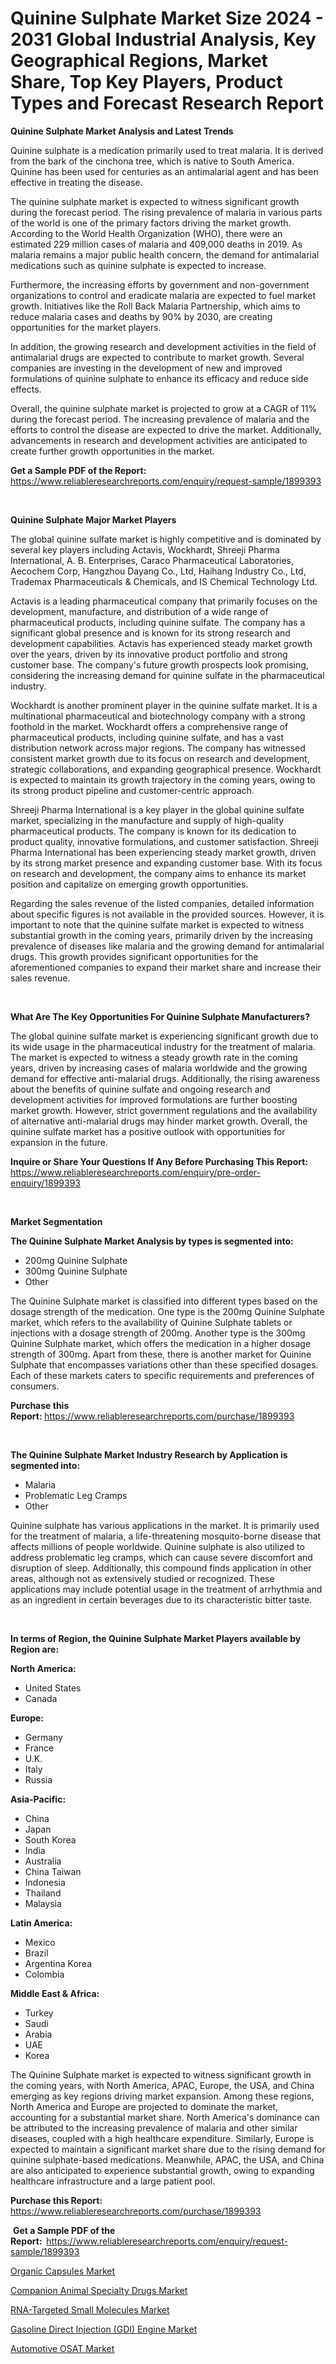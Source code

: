 <p><h1>Quinine Sulphate Market Size 2024 - 2031 Global Industrial Analysis, Key Geographical Regions, Market Share, Top Key Players, Product Types and Forecast Research Report</h1></p><p><strong>Quinine Sulphate Market Analysis and Latest Trends</strong></p>
<p><p>Quinine sulphate is a medication primarily used to treat malaria. It is derived from the bark of the cinchona tree, which is native to South America. Quinine has been used for centuries as an antimalarial agent and has been effective in treating the disease.</p><p>The quinine sulphate market is expected to witness significant growth during the forecast period. The rising prevalence of malaria in various parts of the world is one of the primary factors driving the market growth. According to the World Health Organization (WHO), there were an estimated 229 million cases of malaria and 409,000 deaths in 2019. As malaria remains a major public health concern, the demand for antimalarial medications such as quinine sulphate is expected to increase.</p><p>Furthermore, the increasing efforts by government and non-government organizations to control and eradicate malaria are expected to fuel market growth. Initiatives like the Roll Back Malaria Partnership, which aims to reduce malaria cases and deaths by 90% by 2030, are creating opportunities for the market players.</p><p>In addition, the growing research and development activities in the field of antimalarial drugs are expected to contribute to market growth. Several companies are investing in the development of new and improved formulations of quinine sulphate to enhance its efficacy and reduce side effects.</p><p>Overall, the quinine sulphate market is projected to grow at a CAGR of 11% during the forecast period. The increasing prevalence of malaria and the efforts to control the disease are expected to drive the market. Additionally, advancements in research and development activities are anticipated to create further growth opportunities in the market.</p></p>
<p><strong>Get a Sample PDF of the Report:&nbsp;</strong> <a href="https://www.reliableresearchreports.com/enquiry/request-sample/1899393">https://www.reliableresearchreports.com/enquiry/request-sample/1899393</a></p>
<p>&nbsp;</p>
<p><strong>Quinine Sulphate Major Market Players</strong></p>
<p><p>The global quinine sulfate market is highly competitive and is dominated by several key players including Actavis, Wockhardt, Shreeji Pharma International, A. B. Enterprises, Caraco Pharmaceutical Laboratories, Aecochem Corp, Hangzhou Dayang Co., Ltd, Haihang Industry Co., Ltd, Trademax Pharmaceuticals & Chemicals, and IS Chemical Technology Ltd. </p><p>Actavis is a leading pharmaceutical company that primarily focuses on the development, manufacture, and distribution of a wide range of pharmaceutical products, including quinine sulfate. The company has a significant global presence and is known for its strong research and development capabilities. Actavis has experienced steady market growth over the years, driven by its innovative product portfolio and strong customer base. The company's future growth prospects look promising, considering the increasing demand for quinine sulfate in the pharmaceutical industry.</p><p>Wockhardt is another prominent player in the quinine sulfate market. It is a multinational pharmaceutical and biotechnology company with a strong foothold in the market. Wockhardt offers a comprehensive range of pharmaceutical products, including quinine sulfate, and has a vast distribution network across major regions. The company has witnessed consistent market growth due to its focus on research and development, strategic collaborations, and expanding geographical presence. Wockhardt is expected to maintain its growth trajectory in the coming years, owing to its strong product pipeline and customer-centric approach.</p><p>Shreeji Pharma International is a key player in the global quinine sulfate market, specializing in the manufacture and supply of high-quality pharmaceutical products. The company is known for its dedication to product quality, innovative formulations, and customer satisfaction. Shreeji Pharma International has been experiencing steady market growth, driven by its strong market presence and expanding customer base. With its focus on research and development, the company aims to enhance its market position and capitalize on emerging growth opportunities.</p><p>Regarding the sales revenue of the listed companies, detailed information about specific figures is not available in the provided sources. However, it is important to note that the quinine sulfate market is expected to witness substantial growth in the coming years, primarily driven by the increasing prevalence of diseases like malaria and the growing demand for antimalarial drugs. This growth provides significant opportunities for the aforementioned companies to expand their market share and increase their sales revenue.</p></p>
<p>&nbsp;</p>
<p><strong>What Are The Key Opportunities For Quinine Sulphate Manufacturers?</strong></p>
<p><p>The global quinine sulfate market is experiencing significant growth due to its wide usage in the pharmaceutical industry for the treatment of malaria. The market is expected to witness a steady growth rate in the coming years, driven by increasing cases of malaria worldwide and the growing demand for effective anti-malarial drugs. Additionally, the rising awareness about the benefits of quinine sulfate and ongoing research and development activities for improved formulations are further boosting market growth. However, strict government regulations and the availability of alternative anti-malarial drugs may hinder market growth. Overall, the quinine sulfate market has a positive outlook with opportunities for expansion in the future.</p></p>
<p><strong>Inquire or Share Your Questions If Any Before Purchasing This Report:</strong> <a href="https://www.reliableresearchreports.com/enquiry/pre-order-enquiry/1899393">https://www.reliableresearchreports.com/enquiry/pre-order-enquiry/1899393</a></p>
<p>&nbsp;</p>
<p><strong>Market Segmentation</strong></p>
<p><strong>The Quinine Sulphate Market Analysis by types is segmented into:</strong></p>
<p><ul><li>200mg Quinine Sulphate</li><li>300mg Quinine Sulphate</li><li>Other</li></ul></p>
<p><p>The Quinine Sulphate market is classified into different types based on the dosage strength of the medication. One type is the 200mg Quinine Sulphate market, which refers to the availability of Quinine Sulphate tablets or injections with a dosage strength of 200mg. Another type is the 300mg Quinine Sulphate market, which offers the medication in a higher dosage strength of 300mg. Apart from these, there is another market for Quinine Sulphate that encompasses variations other than these specified dosages. Each of these markets caters to specific requirements and preferences of consumers.</p></p>
<p><strong>Purchase this Report:&nbsp;</strong><a href="https://www.reliableresearchreports.com/purchase/1899393">https://www.reliableresearchreports.com/purchase/1899393</a></p>
<p>&nbsp;</p>
<p><strong>The Quinine Sulphate Market Industry Research by Application is segmented into:</strong></p>
<p><ul><li>Malaria</li><li>Problematic Leg Cramps</li><li>Other</li></ul></p>
<p><p>Quinine sulphate has various applications in the market. It is primarily used for the treatment of malaria, a life-threatening mosquito-borne disease that affects millions of people worldwide. Quinine sulphate is also utilized to address problematic leg cramps, which can cause severe discomfort and disruption of sleep. Additionally, this compound finds application in other areas, although not as extensively studied or recognized. These applications may include potential usage in the treatment of arrhythmia and as an ingredient in certain beverages due to its characteristic bitter taste.</p></p>
<p>&nbsp;</p>
<p><strong>In terms of Region, the Quinine Sulphate Market Players available by Region are:</strong></p>
<p>
    <p> <strong> North America: </strong>
        <ul>
            <li>United States</li>
            <li>Canada</li>
        </ul>
        </p> 
    <p> <strong> Europe: </strong>
        <ul>
            <li>Germany</li>
            <li>France</li>
            <li>U.K.</li>
            <li>Italy</li>
            <li>Russia</li>
        </ul>
        </p> 
    <p> <strong> Asia-Pacific: </strong>
        <ul>
            <li>China</li>
            <li>Japan</li>
            <li>South Korea</li>
            <li>India</li>
            <li>Australia</li>
            <li>China Taiwan</li>
            <li>Indonesia</li>
            <li>Thailand</li>
            <li>Malaysia</li>
        </ul>
        </p> 
    <p> <strong> Latin America: </strong>
        <ul>
            <li>Mexico</li>
            <li>Brazil</li>
            <li>Argentina Korea</li>
            <li>Colombia</li>
        </ul>
        </p> 
    <p> <strong> Middle East & Africa: </strong>
        <ul>
            <li>Turkey</li>
            <li>Saudi</li>
            <li>Arabia</li>
            <li>UAE</li>
            <li>Korea</li>
        </ul>
    </p>
    </p>
<p><p>The Quinine Sulphate market is expected to witness significant growth in the coming years, with North America, APAC, Europe, the USA, and China emerging as key regions driving market expansion. Among these regions, North America and Europe are projected to dominate the market, accounting for a substantial market share. North America's dominance can be attributed to the increasing prevalence of malaria and other similar diseases, coupled with a high healthcare expenditure. Similarly, Europe is expected to maintain a significant market share due to the rising demand for quinine sulphate-based medications. Meanwhile, APAC, the USA, and China are also anticipated to experience substantial growth, owing to expanding healthcare infrastructure and a large patient pool.</p></p>
<p><strong>Purchase this Report: </strong><a href="https://www.reliableresearchreports.com/purchase/1899393">https://www.reliableresearchreports.com/purchase/1899393</a></p>
<p>&nbsp;<strong>Get a Sample PDF of the Report:&nbsp;&nbsp;</strong><a href="https://www.reliableresearchreports.com/enquiry/request-sample/1899393">https://www.reliableresearchreports.com/enquiry/request-sample/1899393</a></p>
<p><strong></strong></p>
<p><p><a href="https://github.com/timeliteaut/Market-Research-Report-List-1/blob/main/organic-capsules-market.md">Organic Capsules Market</a></p><p><a href="https://github.com/pgtimber/Market-Research-Report-List-1/blob/main/companion-animal-specialty-drugs-market.md">Companion Animal Specialty Drugs Market</a></p><p><a href="https://www.linkedin.com/pulse/rna-targeted-small-molecules-market-provides-comprehensive-oilqe?trackingId=1S2cDPhiT7uiGesi45rHlQ%3D%3D">RNA-Targeted Small Molecules Market</a></p><p><a href="https://medium.com/@austynlemke1988/gasoline-direct-injection-gdi-engine-market-size-market-outlook-and-market-forecast-2024-to-4fcdb28a160b">Gasoline Direct Injection (GDI) Engine Market</a></p><p><a href="https://medium.com/@jeromekling1967/automotive-osat-market-outlook-industry-overview-and-forecast-2024-to-2031-e1e37a4ca95e">Automotive OSAT Market</a></p></p>